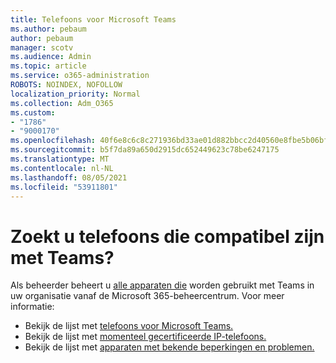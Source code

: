```yaml
---
title: Telefoons voor Microsoft Teams
ms.author: pebaum
author: pebaum
manager: scotv
ms.audience: Admin
ms.topic: article
ms.service: o365-administration
ROBOTS: NOINDEX, NOFOLLOW
localization_priority: Normal
ms.collection: Adm_O365
ms.custom:
- "1786"
- "9000170"
ms.openlocfilehash: 40f6e8c6c8c271936bd33ae01d882bbcc2d40560e8fbe5b06bf9d12788f116d4
ms.sourcegitcommit: b5f7da89a650d2915dc652449623c78be6247175
ms.translationtype: MT
ms.contentlocale: nl-NL
ms.lasthandoff: 08/05/2021
ms.locfileid: "53911801"
---
```

# <a name="are-you-looking-for-phones-that-are-compatible-with-teams"></a>Zoekt u telefoons die compatibel zijn met Teams?

Als beheerder beheert u [alle apparaten die](https://docs.microsoft.com/microsoftteams/device-management) worden gebruikt met Teams in uw organisatie vanaf de Microsoft 365-beheercentrum. Voor meer informatie: 

- Bekijk de lijst met [telefoons voor Microsoft Teams.](https://docs.microsoft.com/microsoftteams/phones-for-teams) 
- Bekijk de lijst met [momenteel gecertificeerde IP-telefoons.](https://docs.microsoft.com/microsoftteams/teams-ip-phones#currently-certified-ip-phones) 
- Bekijk de lijst met [apparaten met bekende beperkingen en problemen.](https://support.office.com/article/control-calls-using-a-headset-in-teams-65d6e104-444d-4013-b8c2-f11317dd69a8) 